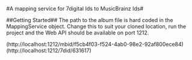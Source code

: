 #A mapping service for 7digital Ids to MusicBrainz Ids#

##Getting Started##
The path to the album file is hard coded in the MappingService object. Change this to suit your cloned location, run the project and the Web API should be available on port 1212.

(http://localhost:1212/mbid/f5cb4f03-f524-4ab0-98e2-92af800ece84)
(http://localhost:1212/7did/631617)